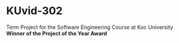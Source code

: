 # KUvid-302

Term Project for the Software Engineering Course at Koc University  
**Winner of the Project of the Year Award**
